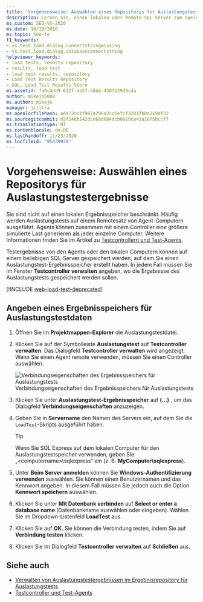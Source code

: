 ```yaml
---
title: 'Vorgehensweise: Auswählen eines Repositorys für Auslastungstestergebnisse'
description: Lernen Sie, einen lokalen oder Remote-SQL Server zum Speichern der Testergebnisse zu identifizieren. Der Server muss über einen Auslastungstest-Ergebnisspeicher verfügen.
ms.custom: SEO-VS-2020
ms.date: 10/19/2016
ms.topic: how-to
f1_keywords:
- vs.test.load.dialog.connectstringmissing
- vs.test.load.dialog.databaseconnectstring
helpviewer_keywords:
- load tests, results repository
- results, load test
- load test results, repository
- Load Test Results Repository
- SQL, Load Test Results Store
ms.assetid: fa0c4dd9-612f-4a57-b8eb-458f129d9cda
author: mikejo5000
ms.author: mikejo
manager: jillfra
ms.openlocfilehash: ada73cc1f907a298a2cc1efcf3281fb8a219ef32
ms.sourcegitcommit: 02f14db142dce68d084dcb0a19ca41a16f5bccff
ms.translationtype: HT
ms.contentlocale: de-DE
ms.lasthandoff: 11/23/2020
ms.locfileid: "95439939"
---
```

# <a name="how-to-select-a-load-test-results-repository"></a>Vorgehensweise: Auswählen eines Repositorys für Auslastungstestergebnisse

Sie sind nicht auf einen lokalen Ergebnisspeicher beschränkt. Häufig werden Auslastungstests auf einem Remotesatz von Agent-Computern ausgeführt. Agents können zusammen mit einem Controller eine größere simulierte Last generieren als jeder einzelne Computer. Weitere Informationen finden Sie im Artikel zu [Testcontrollern und Test-Agents](configure-test-agents-and-controllers-for-load-tests.md).

Testergebnisse von den Agents oder den lokalen Computern können auf einem beliebigen SQL-Server gespeichert werden, auf dem Sie einen Auslastungstest-Ergebnisspeicher erstellt haben. In jedem Fall müssen Sie im Fenster **Testcontroller verwalten** angeben, wo die Ergebnisse des Auslastungstests gespeichert werden sollen.

[!INCLUDE [web-load-test-deprecated](includes/web-load-test-deprecated.md)]

## <a name="identify-a-results-store-for-load-test-data"></a>Angeben eines Ergebnisspeichers für Auslastungstestdaten

1. Öffnen Sie im **Projektmappen-Explorer** die Auslastungstestdatei.

2. Klicken Sie auf der Symbolleiste **Auslastungstest** auf **Testcontroller verwalten**. Das Dialogfeld **Testcontroller verwalten** wird angezeigt. Wenn Sie einen Agent remote verwenden, müssen Sie einen Controller auswählen.

     ![Verbindungseigenschaften des Ergebnisspeichers für Auslastungstests](../test/media/loadtestconnectionproperties.png) Verbindungseigenschaften des Ergebnisspeichers für Auslastungstests

3. Klicken Sie unter **Auslastungstest-Ergebnisspeicher** auf **(…)** , um das Dialogfeld **Verbindungseigenschaften** anzuzeigen.

4. Geben Sie in **Servername** den Namen des Servers ein, auf dem Sie die `LoadTest`-Skripts ausgeführt haben.

    > [!TIP]
    > Wenn Sie SQL Express auf dem lokalen Computer für den Auslastungstestspeicher verwenden, geben Sie „\<computername>\sqlexpress“ ein (z. B. **MyComputer\sqlexpress**).

5. Unter **Beim Server anmelden** können Sie **Windows-Authentifizierung verwenden** auswählen. Sie können einen Benutzernamen und das Kennwort angeben. In diesem Fall müssen Sie jedoch auch die Option **Kennwort speichern** auswählen.

6. Klicken Sie unter **Mit Datenbank verbinden** auf **Select or enter a database name** (Datenbankname auswählen oder eingeben). Wählen Sie im Dropdown-Listenfeld **LoadTest** aus.

7. Klicken Sie auf **OK**. Sie können die Verbindung testen, indem Sie auf **Verbindung testen** klicken.

8. Klicken Sie im Dialogfeld **Testcontroller verwalten** auf **Schließen** aus.

## <a name="see-also"></a>Siehe auch

- [Verwalten von Auslastungstestergebnissen im Ergebnisrepository für Auslastungstests](../test/manage-load-test-results-in-the-load-test-results-repository.md)
- [Testcontroller und Test-Agents](configure-test-agents-and-controllers-for-load-tests.md)
